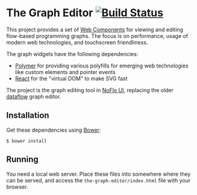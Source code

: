 The Graph Editor [![Build Status](https://secure.travis-ci.org/the-grid/the-graph.png?branch=master)](http://travis-ci.org/the-grid/the-graph)
================

This project provides a set of [Web Components](http://www.polymer-project.org/) for viewing and editing flow-based programming graphs. The focus is on performance, usage of modern web technologies, and touchscreen friendliness.

The graph widgets have the following dependencies:

* [Polymer](http://www.polymer-project.org/) for providing various polyfills for emerging web technologies like custom elements and pointer events
* [React](http://facebook.github.io/react/) for the "virtual DOM" to make SVG fast

The project is the graph editing tool in [NoFlo UI](https://github.com/noflo/noflo-ui), replacing the older [dataflow](https://github.com/meemoo/dataflow) graph editor.

## Installation

Get these dependencies using [Bower](http://bower.io/):

    $ bower install

## Running

You need a local web server. Place these files into somewhere where they can be served, and access the `the-graph-editor/index.html` file with your browser.
